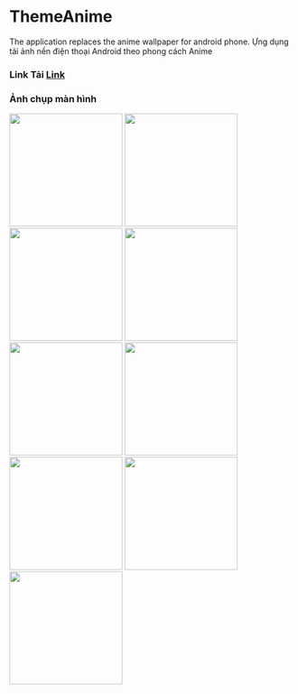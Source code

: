 # ThemeAnime
The application replaces the anime wallpaper for android phone.
Ựng dụng tải ảnh nền điện thoại Android theo phong cách Anime

### Link Tải <a href="https://drive.google.com/open?id=183YBDwKkTTzNvmNtpAT5_cxem5MHyhtF">Link</a>

### Ảnh chụp màn hình
<img src="https://user-images.githubusercontent.com/15797477/41980550-efe48816-7a50-11e8-984a-41b60d2bc8e6.png" width="200"/>
<img src="https://user-images.githubusercontent.com/15797477/41980551-f0266650-7a50-11e8-9c8e-625d2d25fd65.png" width="200"/>
<img src="https://user-images.githubusercontent.com/15797477/41980552-f0754bf8-7a50-11e8-98f5-0e3d805b5d0d.png" width="200"/>
<img src="https://user-images.githubusercontent.com/15797477/41980554-f0c88d2c-7a50-11e8-91a7-922c4695302b.png" width="200"/>
<img src="https://user-images.githubusercontent.com/15797477/41980556-f110eb30-7a50-11e8-88bb-9b5c04fd764d.png" width="200"/>
<img src="https://user-images.githubusercontent.com/15797477/41980559-f14f9114-7a50-11e8-8124-3cd9ffb68eac.png" width="200"/>
<img src="https://user-images.githubusercontent.com/15797477/41980560-f192d9ec-7a50-11e8-86c1-c19e47ab9e67.png" width="200"/>
<img src="https://user-images.githubusercontent.com/15797477/41980561-f1de1c0e-7a50-11e8-8eb0-e3416754a2eb.png" width="200"/>
<img src="https://user-images.githubusercontent.com/15797477/41980563-f28395da-7a50-11e8-8fa5-3b9baa199bb4.png" width="200"/>
